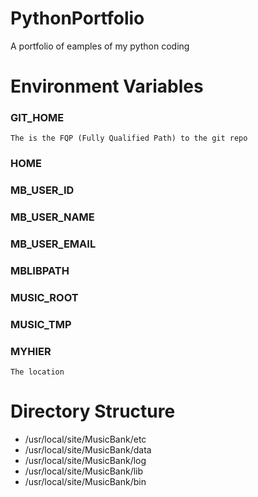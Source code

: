 # PythonPortfolio
A portfolio of eamples of my python coding

# Environment Variables

### GIT_HOME
    The is the FQP (Fully Qualified Path) to the git repo
### HOME

### MB_USER_ID

### MB_USER_NAME

### MB_USER_EMAIL

### MBLIBPATH

### MUSIC_ROOT

### MUSIC_TMP

### MYHIER 
    The location


# Directory Structure

* /usr/local/site/MusicBank/etc
* /usr/local/site/MusicBank/data
* /usr/local/site/MusicBank/log
* /usr/local/site/MusicBank/lib
* /usr/local/site/MusicBank/bin